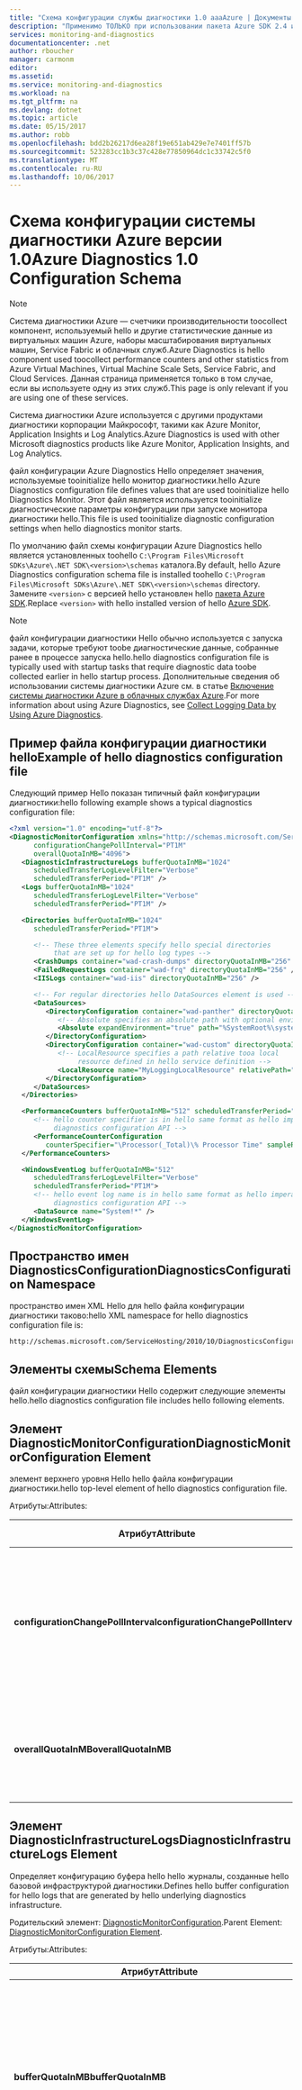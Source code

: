 ```yaml
---
title: "Схема конфигурации службы диагностики 1.0 aaaAzure | Документы Microsoft"
description: "Применимо ТОЛЬКО при использовании пакета Azure SDK 2.4 и ниже с виртуальными машинами Azure, масштабируемыми наборами виртуальных машин, Service Fabric или облачными службами."
services: monitoring-and-diagnostics
documentationcenter: .net
author: rboucher
manager: carmonm
editor: 
ms.assetid: 
ms.service: monitoring-and-diagnostics
ms.workload: na
ms.tgt_pltfrm: na
ms.devlang: dotnet
ms.topic: article
ms.date: 05/15/2017
ms.author: robb
ms.openlocfilehash: bdd2b26217d6ea28f19e651ab429e7e7401ff57b
ms.sourcegitcommit: 523283cc1b3c37c428e77850964dc1c33742c5f0
ms.translationtype: MT
ms.contentlocale: ru-RU
ms.lasthandoff: 10/06/2017
---
```

# <a name="azure-diagnostics-10-configuration-schema"></a><span data-ttu-id="60769-103">Схема конфигурации системы диагностики Azure версии 1.0</span><span class="sxs-lookup"><span data-stu-id="60769-103">Azure Diagnostics 1.0 Configuration Schema</span></span>
> [!NOTE]
> <span data-ttu-id="60769-104">Система диагностики Azure — счетчики производительности toocollect компонент, используемый hello и другие статистические данные из виртуальных машин Azure, наборы масштабирования виртуальных машин, Service Fabric и облачных служб.</span><span class="sxs-lookup"><span data-stu-id="60769-104">Azure Diagnostics is hello component used toocollect performance counters and other statistics from Azure Virtual Machines, Virtual Machine Scale Sets, Service Fabric, and Cloud Services.</span></span>  <span data-ttu-id="60769-105">Данная страница применяется только в том случае, если вы используете одну из этих служб.</span><span class="sxs-lookup"><span data-stu-id="60769-105">This page is only relevant if you are using one of these services.</span></span>
>

<span data-ttu-id="60769-106">Система диагностики Azure используется с другими продуктами диагностики корпорации Майкрософт, такими как Azure Monitor, Application Insights и Log Analytics.</span><span class="sxs-lookup"><span data-stu-id="60769-106">Azure Diagnostics is used with other Microsoft diagnostics products like Azure Monitor, Application Insights, and Log Analytics.</span></span>

<span data-ttu-id="60769-107">файл конфигурации Azure Diagnostics Hello определяет значения, используемые tooinitialize hello монитор диагностики.</span><span class="sxs-lookup"><span data-stu-id="60769-107">hello Azure Diagnostics configuration file defines values that are used tooinitialize hello Diagnostics Monitor.</span></span> <span data-ttu-id="60769-108">Этот файл является используется tooinitialize диагностические параметры конфигурации при запуске монитора диагностики hello.</span><span class="sxs-lookup"><span data-stu-id="60769-108">This file is used tooinitialize diagnostic configuration settings when hello diagnostics monitor starts.</span></span>  

 <span data-ttu-id="60769-109">По умолчанию файл схемы конфигурации Azure Diagnostics hello является установленных toohello `C:\Program Files\Microsoft SDKs\Azure\.NET SDK\<version>\schemas` каталога.</span><span class="sxs-lookup"><span data-stu-id="60769-109">By default, hello Azure Diagnostics configuration schema file is installed toohello `C:\Program Files\Microsoft SDKs\Azure\.NET SDK\<version>\schemas` directory.</span></span> <span data-ttu-id="60769-110">Замените `<version>` с версией hello установлен hello [пакета Azure SDK](http://www.windowsazure.com/develop/downloads/).</span><span class="sxs-lookup"><span data-stu-id="60769-110">Replace `<version>` with hello installed version of hello [Azure SDK](http://www.windowsazure.com/develop/downloads/).</span></span>  

> [!NOTE]
>  <span data-ttu-id="60769-111">файл конфигурации диагностики Hello обычно используется с запуска задачи, которые требуют toobe диагностические данные, собранные ранее в процессе запуска hello.</span><span class="sxs-lookup"><span data-stu-id="60769-111">hello diagnostics configuration file is typically used with startup tasks that require diagnostic data toobe collected earlier in hello startup process.</span></span> <span data-ttu-id="60769-112">Дополнительные сведения об использовании системы диагностики Azure см. в статье [Включение системы диагностики Azure в облачных службах Azure](assetId:///83a91c23-5ca2-4fc9-8df3-62036c37a3d7).</span><span class="sxs-lookup"><span data-stu-id="60769-112">For more information about using Azure Diagnostics, see [Collect Logging Data by Using Azure Diagnostics](assetId:///83a91c23-5ca2-4fc9-8df3-62036c37a3d7).</span></span>  

## <a name="example-of-hello-diagnostics-configuration-file"></a><span data-ttu-id="60769-113">Пример файла конфигурации диагностики hello</span><span class="sxs-lookup"><span data-stu-id="60769-113">Example of hello diagnostics configuration file</span></span>  
 <span data-ttu-id="60769-114">Следующий пример Hello показан типичный файл конфигурации диагностики:</span><span class="sxs-lookup"><span data-stu-id="60769-114">hello following example shows a typical diagnostics configuration file:</span></span>  

```xml  
<?xml version="1.0" encoding="utf-8"?>
<DiagnosticMonitorConfiguration xmlns="http://schemas.microsoft.com/ServiceHosting/2010/10/DiagnosticsConfiguration"  
      configurationChangePollInterval="PT1M"  
      overallQuotaInMB="4096">  
   <DiagnosticInfrastructureLogs bufferQuotaInMB="1024"  
      scheduledTransferLogLevelFilter="Verbose"  
      scheduledTransferPeriod="PT1M" />  
   <Logs bufferQuotaInMB="1024"  
      scheduledTransferLogLevelFilter="Verbose"  
      scheduledTransferPeriod="PT1M" />  

   <Directories bufferQuotaInMB="1024"   
      scheduledTransferPeriod="PT1M">  

      <!-- These three elements specify hello special directories   
           that are set up for hello log types -->  
      <CrashDumps container="wad-crash-dumps" directoryQuotaInMB="256" />  
      <FailedRequestLogs container="wad-frq" directoryQuotaInMB="256" />  
      <IISLogs container="wad-iis" directoryQuotaInMB="256" />  

      <!-- For regular directories hello DataSources element is used -->  
      <DataSources>  
         <DirectoryConfiguration container="wad-panther" directoryQuotaInMB="128">  
            <!-- Absolute specifies an absolute path with optional environment expansion -->  
            <Absolute expandEnvironment="true" path="%SystemRoot%\system32\sysprep\Panther" />  
         </DirectoryConfiguration>  
         <DirectoryConfiguration container="wad-custom" directoryQuotaInMB="128">  
            <!-- LocalResource specifies a path relative tooa local   
                 resource defined in hello service definition -->  
            <LocalResource name="MyLoggingLocalResource" relativePath="logs" />  
         </DirectoryConfiguration>  
      </DataSources>  
   </Directories>  

   <PerformanceCounters bufferQuotaInMB="512" scheduledTransferPeriod="PT1M">  
      <!-- hello counter specifier is in hello same format as hello imperative   
           diagnostics configuration API -->  
      <PerformanceCounterConfiguration   
         counterSpecifier="\Processor(_Total)\% Processor Time" sampleRate="PT5S" />  
   </PerformanceCounters>  

   <WindowsEventLog bufferQuotaInMB="512"  
      scheduledTransferLogLevelFilter="Verbose"  
      scheduledTransferPeriod="PT1M">  
      <!-- hello event log name is in hello same format as hello imperative   
           diagnostics configuration API -->  
      <DataSource name="System!*" />  
   </WindowsEventLog>  
</DiagnosticMonitorConfiguration>  
```  

## <a name="diagnosticsconfiguration-namespace"></a><span data-ttu-id="60769-115">Пространство имен DiagnosticsConfiguration</span><span class="sxs-lookup"><span data-stu-id="60769-115">DiagnosticsConfiguration Namespace</span></span>  
 <span data-ttu-id="60769-116">пространство имен XML Hello для hello файла конфигурации диагностики таково:</span><span class="sxs-lookup"><span data-stu-id="60769-116">hello XML namespace for hello diagnostics configuration file is:</span></span>  

```  
http://schemas.microsoft.com/ServiceHosting/2010/10/DiagnosticsConfiguration  
```  

## <a name="schema-elements"></a><span data-ttu-id="60769-117">Элементы схемы</span><span class="sxs-lookup"><span data-stu-id="60769-117">Schema Elements</span></span>  
 <span data-ttu-id="60769-118">файл конфигурации диагностики Hello содержит следующие элементы hello.</span><span class="sxs-lookup"><span data-stu-id="60769-118">hello diagnostics configuration file includes hello following elements.</span></span>


## <a name="diagnosticmonitorconfiguration-element"></a><span data-ttu-id="60769-119">Элемент DiagnosticMonitorConfiguration</span><span class="sxs-lookup"><span data-stu-id="60769-119">DiagnosticMonitorConfiguration Element</span></span>  
<span data-ttu-id="60769-120">элемент верхнего уровня Hello hello файла конфигурации диагностики.</span><span class="sxs-lookup"><span data-stu-id="60769-120">hello top-level element of hello diagnostics configuration file.</span></span>  

<span data-ttu-id="60769-121">Атрибуты:</span><span class="sxs-lookup"><span data-stu-id="60769-121">Attributes:</span></span>

|<span data-ttu-id="60769-122">Атрибут</span><span class="sxs-lookup"><span data-stu-id="60769-122">Attribute</span></span>  |<span data-ttu-id="60769-123">Тип</span><span class="sxs-lookup"><span data-stu-id="60769-123">Type</span></span>   |<span data-ttu-id="60769-124">Обязательно</span><span class="sxs-lookup"><span data-stu-id="60769-124">Required</span></span>| <span data-ttu-id="60769-125">значение по умолчанию</span><span class="sxs-lookup"><span data-stu-id="60769-125">Default</span></span> | <span data-ttu-id="60769-126">Описание</span><span class="sxs-lookup"><span data-stu-id="60769-126">Description</span></span>|  
|-----------|-------|--------|---------|------------|  
|<span data-ttu-id="60769-127">**configurationChangePollInterval**</span><span class="sxs-lookup"><span data-stu-id="60769-127">**configurationChangePollInterval**</span></span>|<span data-ttu-id="60769-128">длительность</span><span class="sxs-lookup"><span data-stu-id="60769-128">duration</span></span>|<span data-ttu-id="60769-129">Необязательно</span><span class="sxs-lookup"><span data-stu-id="60769-129">Optional</span></span> | <span data-ttu-id="60769-130">PT1M</span><span class="sxs-lookup"><span data-stu-id="60769-130">PT1M</span></span>| <span data-ttu-id="60769-131">Указывает интервал hello в какой hello монитор диагностики опрашивает изменения в конфигурации диагностики.</span><span class="sxs-lookup"><span data-stu-id="60769-131">Specifies hello interval at which hello diagnostic monitor polls for diagnostic configuration changes.</span></span>|  
|<span data-ttu-id="60769-132">**overallQuotaInMB**</span><span class="sxs-lookup"><span data-stu-id="60769-132">**overallQuotaInMB**</span></span>|<span data-ttu-id="60769-133">unsignedInt</span><span class="sxs-lookup"><span data-stu-id="60769-133">unsignedInt</span></span>|<span data-ttu-id="60769-134">Необязательно</span><span class="sxs-lookup"><span data-stu-id="60769-134">Optional</span></span>| <span data-ttu-id="60769-135">4000 МБ.</span><span class="sxs-lookup"><span data-stu-id="60769-135">4000 MB.</span></span> <span data-ttu-id="60769-136">Если указать значение, оно не должно превышать эту величину.</span><span class="sxs-lookup"><span data-stu-id="60769-136">If you provide a value, it must not exceed this amount</span></span> |<span data-ttu-id="60769-137">общий объем хранилища файловой системы для всех буферов ведения журнала Hello.</span><span class="sxs-lookup"><span data-stu-id="60769-137">hello total amount of file system storage allocated for all logging buffers.</span></span>|  

## <a name="diagnosticinfrastructurelogs-element"></a><span data-ttu-id="60769-138">Элемент DiagnosticInfrastructureLogs</span><span class="sxs-lookup"><span data-stu-id="60769-138">DiagnosticInfrastructureLogs Element</span></span>  
<span data-ttu-id="60769-139">Определяет конфигурацию буфера hello hello журналы, созданные hello базовой инфраструктурой диагностики.</span><span class="sxs-lookup"><span data-stu-id="60769-139">Defines hello buffer configuration for hello logs that are generated by hello underlying diagnostics infrastructure.</span></span>

<span data-ttu-id="60769-140">Родительский элемент: [DiagnosticMonitorConfiguration](#DiagnosticMonitorConfiguration).</span><span class="sxs-lookup"><span data-stu-id="60769-140">Parent Element: [DiagnosticMonitorConfiguration Element](#DiagnosticMonitorConfiguration).</span></span>  

<span data-ttu-id="60769-141">Атрибуты:</span><span class="sxs-lookup"><span data-stu-id="60769-141">Attributes:</span></span>

|<span data-ttu-id="60769-142">Атрибут</span><span class="sxs-lookup"><span data-stu-id="60769-142">Attribute</span></span>|<span data-ttu-id="60769-143">Тип</span><span class="sxs-lookup"><span data-stu-id="60769-143">Type</span></span>|<span data-ttu-id="60769-144">Описание</span><span class="sxs-lookup"><span data-stu-id="60769-144">Description</span></span>|  
|---------|----|-----------------|  
|<span data-ttu-id="60769-145">**bufferQuotaInMB**</span><span class="sxs-lookup"><span data-stu-id="60769-145">**bufferQuotaInMB**</span></span>|<span data-ttu-id="60769-146">unsignedInt</span><span class="sxs-lookup"><span data-stu-id="60769-146">unsignedInt</span></span>|<span data-ttu-id="60769-147">необязательный параметр.</span><span class="sxs-lookup"><span data-stu-id="60769-147">Optional.</span></span> <span data-ttu-id="60769-148">Указывает максимальный объем хранилища файловой системы, доступные для указанного hello hello данных.</span><span class="sxs-lookup"><span data-stu-id="60769-148">Specifies hello maximum amount of file system storage that is available for hello specified data.</span></span><br /><br /> <span data-ttu-id="60769-149">Hello по умолчанию — 0.</span><span class="sxs-lookup"><span data-stu-id="60769-149">hello default is 0.</span></span>|  
|<span data-ttu-id="60769-150">**scheduledTransferLogLevelFilter**</span><span class="sxs-lookup"><span data-stu-id="60769-150">**scheduledTransferLogLevelFilter**</span></span>|<span data-ttu-id="60769-151">строка</span><span class="sxs-lookup"><span data-stu-id="60769-151">string</span></span>|<span data-ttu-id="60769-152">необязательный параметр.</span><span class="sxs-lookup"><span data-stu-id="60769-152">Optional.</span></span> <span data-ttu-id="60769-153">Указывает hello минимальную степень серьезности для передаваемых записей журнала.</span><span class="sxs-lookup"><span data-stu-id="60769-153">Specifies hello minimum severity level for log entries that are transferred.</span></span> <span data-ttu-id="60769-154">значение по умолчанию Hello — **Undefined**.</span><span class="sxs-lookup"><span data-stu-id="60769-154">hello default value is **Undefined**.</span></span> <span data-ttu-id="60769-155">Другие возможные значения: **Verbose**, **Information**, **Warning**, **Error** и **Critical**.</span><span class="sxs-lookup"><span data-stu-id="60769-155">Other possible values are **Verbose**, **Information**, **Warning**, **Error**, and **Critical**.</span></span>|  
|<span data-ttu-id="60769-156">**scheduledTransferPeriod**</span><span class="sxs-lookup"><span data-stu-id="60769-156">**scheduledTransferPeriod**</span></span>|<span data-ttu-id="60769-157">длительность</span><span class="sxs-lookup"><span data-stu-id="60769-157">duration</span></span>|<span data-ttu-id="60769-158">необязательный параметр.</span><span class="sxs-lookup"><span data-stu-id="60769-158">Optional.</span></span> <span data-ttu-id="60769-159">Hello интервал между запланированными передачами данных, округленный toohello ближайшего минуты.</span><span class="sxs-lookup"><span data-stu-id="60769-159">Specifies hello interval between scheduled transfers of data, rounded up toohello nearest minute.</span></span><br /><br /> <span data-ttu-id="60769-160">по умолчанию Hello — PT0S.</span><span class="sxs-lookup"><span data-stu-id="60769-160">hello default is PT0S.</span></span>|  

## <a name="logs-element"></a><span data-ttu-id="60769-161">Элемент Logs</span><span class="sxs-lookup"><span data-stu-id="60769-161">Logs Element</span></span>  
 <span data-ttu-id="60769-162">Определяет конфигурацию буфера hello для базовых журналов Azure.</span><span class="sxs-lookup"><span data-stu-id="60769-162">Defines hello buffer configuration for basic Azure logs.</span></span>

 <span data-ttu-id="60769-163">Родительский элемент: [DiagnosticMonitorConfiguration](#DiagnosticMonitorConfiguration).</span><span class="sxs-lookup"><span data-stu-id="60769-163">Parent element: [DiagnosticMonitorConfiguration Element](#DiagnosticMonitorConfiguration).</span></span>  

<span data-ttu-id="60769-164">Атрибуты:</span><span class="sxs-lookup"><span data-stu-id="60769-164">Attributes:</span></span>  

|<span data-ttu-id="60769-165">Атрибут</span><span class="sxs-lookup"><span data-stu-id="60769-165">Attribute</span></span>|<span data-ttu-id="60769-166">Тип</span><span class="sxs-lookup"><span data-stu-id="60769-166">Type</span></span>|<span data-ttu-id="60769-167">Описание</span><span class="sxs-lookup"><span data-stu-id="60769-167">Description</span></span>|  
|---------------|----------|-----------------|  
|<span data-ttu-id="60769-168">**bufferQuotaInMB**</span><span class="sxs-lookup"><span data-stu-id="60769-168">**bufferQuotaInMB**</span></span>|<span data-ttu-id="60769-169">unsignedInt</span><span class="sxs-lookup"><span data-stu-id="60769-169">unsignedInt</span></span>|<span data-ttu-id="60769-170">необязательный параметр.</span><span class="sxs-lookup"><span data-stu-id="60769-170">Optional.</span></span> <span data-ttu-id="60769-171">Указывает максимальный объем хранилища файловой системы, доступные для указанного hello hello данных.</span><span class="sxs-lookup"><span data-stu-id="60769-171">Specifies hello maximum amount of file system storage that is available for hello specified data.</span></span><br /><br /> <span data-ttu-id="60769-172">Hello по умолчанию — 0.</span><span class="sxs-lookup"><span data-stu-id="60769-172">hello default is 0.</span></span>|  
|<span data-ttu-id="60769-173">**scheduledTransferLogLevelFilter**</span><span class="sxs-lookup"><span data-stu-id="60769-173">**scheduledTransferLogLevelFilter**</span></span>|<span data-ttu-id="60769-174">строка</span><span class="sxs-lookup"><span data-stu-id="60769-174">string</span></span>|<span data-ttu-id="60769-175">необязательный параметр.</span><span class="sxs-lookup"><span data-stu-id="60769-175">Optional.</span></span> <span data-ttu-id="60769-176">Указывает hello минимальную степень серьезности для передаваемых записей журнала.</span><span class="sxs-lookup"><span data-stu-id="60769-176">Specifies hello minimum severity level for log entries that are transferred.</span></span> <span data-ttu-id="60769-177">значение по умолчанию Hello — **Undefined**.</span><span class="sxs-lookup"><span data-stu-id="60769-177">hello default value is **Undefined**.</span></span> <span data-ttu-id="60769-178">Другие возможные значения: **Verbose**, **Information**, **Warning**, **Error** и **Critical**.</span><span class="sxs-lookup"><span data-stu-id="60769-178">Other possible values are **Verbose**, **Information**, **Warning**, **Error**, and **Critical**.</span></span>|  
|<span data-ttu-id="60769-179">**scheduledTransferPeriod**</span><span class="sxs-lookup"><span data-stu-id="60769-179">**scheduledTransferPeriod**</span></span>|<span data-ttu-id="60769-180">длительность</span><span class="sxs-lookup"><span data-stu-id="60769-180">duration</span></span>|<span data-ttu-id="60769-181">необязательный параметр.</span><span class="sxs-lookup"><span data-stu-id="60769-181">Optional.</span></span> <span data-ttu-id="60769-182">Hello интервал между запланированными передачами данных, округленный toohello ближайшего минуты.</span><span class="sxs-lookup"><span data-stu-id="60769-182">Specifies hello interval between scheduled transfers of data, rounded up toohello nearest minute.</span></span><br /><br /> <span data-ttu-id="60769-183">по умолчанию Hello — PT0S.</span><span class="sxs-lookup"><span data-stu-id="60769-183">hello default is PT0S.</span></span>|  

## <a name="directories-element"></a><span data-ttu-id="60769-184">Элемент Directories</span><span class="sxs-lookup"><span data-stu-id="60769-184">Directories Element</span></span>  
<span data-ttu-id="60769-185">Определяет конфигурацию буфера hello файлы журналов, можно определить.</span><span class="sxs-lookup"><span data-stu-id="60769-185">Defines hello buffer configuration for file-based logs that you can define.</span></span>

<span data-ttu-id="60769-186">Родительский элемент: [DiagnosticMonitorConfiguration](#DiagnosticMonitorConfiguration).</span><span class="sxs-lookup"><span data-stu-id="60769-186">Parent element: [DiagnosticMonitorConfiguration Element](#DiagnosticMonitorConfiguration).</span></span>  


<span data-ttu-id="60769-187">Атрибуты:</span><span class="sxs-lookup"><span data-stu-id="60769-187">Attributes:</span></span>  

|<span data-ttu-id="60769-188">Атрибут</span><span class="sxs-lookup"><span data-stu-id="60769-188">Attribute</span></span>|<span data-ttu-id="60769-189">Тип</span><span class="sxs-lookup"><span data-stu-id="60769-189">Type</span></span>|<span data-ttu-id="60769-190">Описание</span><span class="sxs-lookup"><span data-stu-id="60769-190">Description</span></span>|  
|---------------|----------|-----------------|  
|<span data-ttu-id="60769-191">**bufferQuotaInMB**</span><span class="sxs-lookup"><span data-stu-id="60769-191">**bufferQuotaInMB**</span></span>|<span data-ttu-id="60769-192">unsignedInt</span><span class="sxs-lookup"><span data-stu-id="60769-192">unsignedInt</span></span>|<span data-ttu-id="60769-193">необязательный параметр.</span><span class="sxs-lookup"><span data-stu-id="60769-193">Optional.</span></span> <span data-ttu-id="60769-194">Указывает максимальный объем хранилища файловой системы, доступные для указанного hello hello данных.</span><span class="sxs-lookup"><span data-stu-id="60769-194">Specifies hello maximum amount of file system storage that is available for hello specified data.</span></span><br /><br /> <span data-ttu-id="60769-195">Hello по умолчанию — 0.</span><span class="sxs-lookup"><span data-stu-id="60769-195">hello default is 0.</span></span>|  
|<span data-ttu-id="60769-196">**scheduledTransferPeriod**</span><span class="sxs-lookup"><span data-stu-id="60769-196">**scheduledTransferPeriod**</span></span>|<span data-ttu-id="60769-197">длительность</span><span class="sxs-lookup"><span data-stu-id="60769-197">duration</span></span>|<span data-ttu-id="60769-198">необязательный параметр.</span><span class="sxs-lookup"><span data-stu-id="60769-198">Optional.</span></span> <span data-ttu-id="60769-199">Hello интервал между запланированными передачами данных, округленный toohello ближайшего минуты.</span><span class="sxs-lookup"><span data-stu-id="60769-199">Specifies hello interval between scheduled transfers of data, rounded up toohello nearest minute.</span></span><br /><br /> <span data-ttu-id="60769-200">по умолчанию Hello — PT0S.</span><span class="sxs-lookup"><span data-stu-id="60769-200">hello default is PT0S.</span></span>|  

## <a name="crashdumps-element"></a><span data-ttu-id="60769-201">Элемент CrashDumps</span><span class="sxs-lookup"><span data-stu-id="60769-201">CrashDumps Element</span></span>  
 <span data-ttu-id="60769-202">Определяет каталог аварийных дампов hello.</span><span class="sxs-lookup"><span data-stu-id="60769-202">Defines hello crash dumps directory.</span></span>

 <span data-ttu-id="60769-203">Родительский элемент: [Directories](#Directories).</span><span class="sxs-lookup"><span data-stu-id="60769-203">Parent Element: [Directories Element](#Directories).</span></span>  

<span data-ttu-id="60769-204">Атрибуты:</span><span class="sxs-lookup"><span data-stu-id="60769-204">Attributes:</span></span>  

|<span data-ttu-id="60769-205">Атрибут</span><span class="sxs-lookup"><span data-stu-id="60769-205">Attribute</span></span>|<span data-ttu-id="60769-206">Тип</span><span class="sxs-lookup"><span data-stu-id="60769-206">Type</span></span>|<span data-ttu-id="60769-207">Описание</span><span class="sxs-lookup"><span data-stu-id="60769-207">Description</span></span>|  
|---------------|----------|-----------------|  
|<span data-ttu-id="60769-208">**container**</span><span class="sxs-lookup"><span data-stu-id="60769-208">**container**</span></span>|<span data-ttu-id="60769-209">string</span><span class="sxs-lookup"><span data-stu-id="60769-209">string</span></span>|<span data-ttu-id="60769-210">передано имя Hello hello контейнера, где toobe hello содержимое каталога hello.</span><span class="sxs-lookup"><span data-stu-id="60769-210">hello name of hello container where hello contents of hello directory is toobe transferred.</span></span>|  
|<span data-ttu-id="60769-211">**directoryQuotaInMB**</span><span class="sxs-lookup"><span data-stu-id="60769-211">**directoryQuotaInMB**</span></span>|<span data-ttu-id="60769-212">unsignedInt</span><span class="sxs-lookup"><span data-stu-id="60769-212">unsignedInt</span></span>|<span data-ttu-id="60769-213">необязательный параметр.</span><span class="sxs-lookup"><span data-stu-id="60769-213">Optional.</span></span> <span data-ttu-id="60769-214">Указывает максимальный размер hello hello каталога в мегабайтах.</span><span class="sxs-lookup"><span data-stu-id="60769-214">Specifies hello maximum size of hello directory in megabytes.</span></span><br /><br /> <span data-ttu-id="60769-215">Hello по умолчанию — 0.</span><span class="sxs-lookup"><span data-stu-id="60769-215">hello default is 0.</span></span>|  

## <a name="failedrequestlogs-element"></a><span data-ttu-id="60769-216">Элемент FailedRequestLogs</span><span class="sxs-lookup"><span data-stu-id="60769-216">FailedRequestLogs Element</span></span>  
 <span data-ttu-id="60769-217">Определяет каталог журнала hello невыполненных запросов.</span><span class="sxs-lookup"><span data-stu-id="60769-217">Defines hello failed request log directory.</span></span>

 <span data-ttu-id="60769-218">Родительский элемент: [Directories](#Directories).</span><span class="sxs-lookup"><span data-stu-id="60769-218">Parent Element [Directories Element](#Directories).</span></span>  

<span data-ttu-id="60769-219">Атрибуты:</span><span class="sxs-lookup"><span data-stu-id="60769-219">Attributes:</span></span>  

|<span data-ttu-id="60769-220">Атрибут</span><span class="sxs-lookup"><span data-stu-id="60769-220">Attribute</span></span>|<span data-ttu-id="60769-221">Тип</span><span class="sxs-lookup"><span data-stu-id="60769-221">Type</span></span>|<span data-ttu-id="60769-222">Описание</span><span class="sxs-lookup"><span data-stu-id="60769-222">Description</span></span>|  
|---------------|----------|-----------------|  
|<span data-ttu-id="60769-223">**container**</span><span class="sxs-lookup"><span data-stu-id="60769-223">**container**</span></span>|<span data-ttu-id="60769-224">string</span><span class="sxs-lookup"><span data-stu-id="60769-224">string</span></span>|<span data-ttu-id="60769-225">передано имя Hello hello контейнера, где toobe hello содержимое каталога hello.</span><span class="sxs-lookup"><span data-stu-id="60769-225">hello name of hello container where hello contents of hello directory is toobe transferred.</span></span>|  
|<span data-ttu-id="60769-226">**directoryQuotaInMB**</span><span class="sxs-lookup"><span data-stu-id="60769-226">**directoryQuotaInMB**</span></span>|<span data-ttu-id="60769-227">unsignedInt</span><span class="sxs-lookup"><span data-stu-id="60769-227">unsignedInt</span></span>|<span data-ttu-id="60769-228">необязательный параметр.</span><span class="sxs-lookup"><span data-stu-id="60769-228">Optional.</span></span> <span data-ttu-id="60769-229">Указывает максимальный размер hello hello каталога в мегабайтах.</span><span class="sxs-lookup"><span data-stu-id="60769-229">Specifies hello maximum size of hello directory in megabytes.</span></span><br /><br /> <span data-ttu-id="60769-230">Hello по умолчанию — 0.</span><span class="sxs-lookup"><span data-stu-id="60769-230">hello default is 0.</span></span>|  

##  <a name="iislogs-element"></a><span data-ttu-id="60769-231">Элемент IISLogs</span><span class="sxs-lookup"><span data-stu-id="60769-231">IISLogs Element</span></span>  
 <span data-ttu-id="60769-232">Определяет каталог журнала IIS hello.</span><span class="sxs-lookup"><span data-stu-id="60769-232">Defines hello IIS log directory.</span></span>

 <span data-ttu-id="60769-233">Родительский элемент: [Directories](#Directories).</span><span class="sxs-lookup"><span data-stu-id="60769-233">Parent Element [Directories Element](#Directories).</span></span>  

<span data-ttu-id="60769-234">Атрибуты:</span><span class="sxs-lookup"><span data-stu-id="60769-234">Attributes:</span></span>  

|<span data-ttu-id="60769-235">Атрибут</span><span class="sxs-lookup"><span data-stu-id="60769-235">Attribute</span></span>|<span data-ttu-id="60769-236">Тип</span><span class="sxs-lookup"><span data-stu-id="60769-236">Type</span></span>|<span data-ttu-id="60769-237">Описание</span><span class="sxs-lookup"><span data-stu-id="60769-237">Description</span></span>|  
|---------------|----------|-----------------|  
|<span data-ttu-id="60769-238">**container**</span><span class="sxs-lookup"><span data-stu-id="60769-238">**container**</span></span>|<span data-ttu-id="60769-239">string</span><span class="sxs-lookup"><span data-stu-id="60769-239">string</span></span>|<span data-ttu-id="60769-240">передано имя Hello hello контейнера, где toobe hello содержимое каталога hello.</span><span class="sxs-lookup"><span data-stu-id="60769-240">hello name of hello container where hello contents of hello directory is toobe transferred.</span></span>|  
|<span data-ttu-id="60769-241">**directoryQuotaInMB**</span><span class="sxs-lookup"><span data-stu-id="60769-241">**directoryQuotaInMB**</span></span>|<span data-ttu-id="60769-242">unsignedInt</span><span class="sxs-lookup"><span data-stu-id="60769-242">unsignedInt</span></span>|<span data-ttu-id="60769-243">необязательный параметр.</span><span class="sxs-lookup"><span data-stu-id="60769-243">Optional.</span></span> <span data-ttu-id="60769-244">Указывает максимальный размер hello hello каталога в мегабайтах.</span><span class="sxs-lookup"><span data-stu-id="60769-244">Specifies hello maximum size of hello directory in megabytes.</span></span><br /><br /> <span data-ttu-id="60769-245">Hello по умолчанию — 0.</span><span class="sxs-lookup"><span data-stu-id="60769-245">hello default is 0.</span></span>|  

## <a name="datasources-element"></a><span data-ttu-id="60769-246">Элемент DataSources</span><span class="sxs-lookup"><span data-stu-id="60769-246">DataSources Element</span></span>  
 <span data-ttu-id="60769-247">Определяет ноль или более дополнительных каталогов журналов.</span><span class="sxs-lookup"><span data-stu-id="60769-247">Defines zero or more additional log directories.</span></span>

 <span data-ttu-id="60769-248">Родительский элемент: [Directories](#Directories).</span><span class="sxs-lookup"><span data-stu-id="60769-248">Parent Element: [Directories Element](#Directories).</span></span>

## <a name="directoryconfiguration-element"></a><span data-ttu-id="60769-249">Элемент DirectoryConfiguration</span><span class="sxs-lookup"><span data-stu-id="60769-249">DirectoryConfiguration Element</span></span>  
 <span data-ttu-id="60769-250">Определяет каталог hello toomonitor файлы журнала.</span><span class="sxs-lookup"><span data-stu-id="60769-250">Defines hello directory of log files toomonitor.</span></span>

 <span data-ttu-id="60769-251">Родительский элемент: [DataSources](#DataSources).</span><span class="sxs-lookup"><span data-stu-id="60769-251">Parent Element: [DataSources Element](#DataSources).</span></span>

<span data-ttu-id="60769-252">Атрибуты:</span><span class="sxs-lookup"><span data-stu-id="60769-252">Attributes:</span></span>

|<span data-ttu-id="60769-253">Атрибут</span><span class="sxs-lookup"><span data-stu-id="60769-253">Attribute</span></span>|<span data-ttu-id="60769-254">Тип</span><span class="sxs-lookup"><span data-stu-id="60769-254">Type</span></span>|<span data-ttu-id="60769-255">Описание</span><span class="sxs-lookup"><span data-stu-id="60769-255">Description</span></span>|  
|---------------|----------|-----------------|  
|<span data-ttu-id="60769-256">**container**</span><span class="sxs-lookup"><span data-stu-id="60769-256">**container**</span></span>|<span data-ttu-id="60769-257">string</span><span class="sxs-lookup"><span data-stu-id="60769-257">string</span></span>|<span data-ttu-id="60769-258">передано имя Hello hello контейнера, где toobe hello содержимое каталога hello.</span><span class="sxs-lookup"><span data-stu-id="60769-258">hello name of hello container where hello contents of hello directory is toobe transferred.</span></span>|  
|<span data-ttu-id="60769-259">**directoryQuotaInMB**</span><span class="sxs-lookup"><span data-stu-id="60769-259">**directoryQuotaInMB**</span></span>|<span data-ttu-id="60769-260">unsignedInt</span><span class="sxs-lookup"><span data-stu-id="60769-260">unsignedInt</span></span>|<span data-ttu-id="60769-261">необязательный параметр.</span><span class="sxs-lookup"><span data-stu-id="60769-261">Optional.</span></span> <span data-ttu-id="60769-262">Указывает максимальный размер hello hello каталога в мегабайтах.</span><span class="sxs-lookup"><span data-stu-id="60769-262">Specifies hello maximum size of hello directory in megabytes.</span></span><br /><br /> <span data-ttu-id="60769-263">Hello по умолчанию — 0.</span><span class="sxs-lookup"><span data-stu-id="60769-263">hello default is 0.</span></span>|  

## <a name="absolute-element"></a><span data-ttu-id="60769-264">Элемент Absolute</span><span class="sxs-lookup"><span data-stu-id="60769-264">Absolute Element</span></span>  
 <span data-ttu-id="60769-265">Определяет, является абсолютным hello toomonitor каталога с необязательным расширением среды.</span><span class="sxs-lookup"><span data-stu-id="60769-265">Defines an absolute path of hello directory toomonitor with optional environment expansion.</span></span>

 <span data-ttu-id="60769-266">Родительский элемент: [DirectoryConfiguration](#DirectoryConfiguration).</span><span class="sxs-lookup"><span data-stu-id="60769-266">Parent Element: [DirectoryConfiguration Element](#DirectoryConfiguration).</span></span>  

<span data-ttu-id="60769-267">Атрибуты:</span><span class="sxs-lookup"><span data-stu-id="60769-267">Attributes:</span></span>  

|<span data-ttu-id="60769-268">Атрибут</span><span class="sxs-lookup"><span data-stu-id="60769-268">Attribute</span></span>|<span data-ttu-id="60769-269">Тип</span><span class="sxs-lookup"><span data-stu-id="60769-269">Type</span></span>|<span data-ttu-id="60769-270">Описание</span><span class="sxs-lookup"><span data-stu-id="60769-270">Description</span></span>|  
|---------------|----------|-----------------|  
|<span data-ttu-id="60769-271">**path**</span><span class="sxs-lookup"><span data-stu-id="60769-271">**path**</span></span>|<span data-ttu-id="60769-272">строка</span><span class="sxs-lookup"><span data-stu-id="60769-272">string</span></span>|<span data-ttu-id="60769-273">Обязательный элемент.</span><span class="sxs-lookup"><span data-stu-id="60769-273">Required.</span></span> <span data-ttu-id="60769-274">toomonitor directory toohello Hello абсолютный путь.</span><span class="sxs-lookup"><span data-stu-id="60769-274">hello absolute path toohello directory toomonitor.</span></span>|  
|<span data-ttu-id="60769-275">**expandEnvironment**</span><span class="sxs-lookup"><span data-stu-id="60769-275">**expandEnvironment**</span></span>|<span data-ttu-id="60769-276">Логическое</span><span class="sxs-lookup"><span data-stu-id="60769-276">boolean</span></span>|<span data-ttu-id="60769-277">Обязательный элемент.</span><span class="sxs-lookup"><span data-stu-id="60769-277">Required.</span></span> <span data-ttu-id="60769-278">Если задать слишком**true**, переменные окружения по пути hello разворачиваются.</span><span class="sxs-lookup"><span data-stu-id="60769-278">If set too**true**, environment variables in hello path are expanded.</span></span>|  

## <a name="localresource-element"></a><span data-ttu-id="60769-279">Элемент LocalResource</span><span class="sxs-lookup"><span data-stu-id="60769-279">LocalResource Element</span></span>  
 <span data-ttu-id="60769-280">Определяет путь относительный tooa локальному ресурсу, заданному в определении службы hello.</span><span class="sxs-lookup"><span data-stu-id="60769-280">Defines a path relative tooa local resource defined in hello service definition.</span></span>

 <span data-ttu-id="60769-281">Родительский элемент: [DirectoryConfiguration](#DirectoryConfiguration).</span><span class="sxs-lookup"><span data-stu-id="60769-281">Parent Element: [DirectoryConfiguration Element](#DirectoryConfiguration).</span></span>  

<span data-ttu-id="60769-282">Атрибуты:</span><span class="sxs-lookup"><span data-stu-id="60769-282">Attributes:</span></span>  

|<span data-ttu-id="60769-283">Атрибут</span><span class="sxs-lookup"><span data-stu-id="60769-283">Attribute</span></span>|<span data-ttu-id="60769-284">Тип</span><span class="sxs-lookup"><span data-stu-id="60769-284">Type</span></span>|<span data-ttu-id="60769-285">Описание</span><span class="sxs-lookup"><span data-stu-id="60769-285">Description</span></span>|  
|---------------|----------|-----------------|  
|<span data-ttu-id="60769-286">**name**</span><span class="sxs-lookup"><span data-stu-id="60769-286">**name**</span></span>|<span data-ttu-id="60769-287">строка</span><span class="sxs-lookup"><span data-stu-id="60769-287">string</span></span>|<span data-ttu-id="60769-288">Обязательный элемент.</span><span class="sxs-lookup"><span data-stu-id="60769-288">Required.</span></span> <span data-ttu-id="60769-289">Имя Hello hello локального ресурса, содержащего hello directory toomonitor.</span><span class="sxs-lookup"><span data-stu-id="60769-289">hello name of hello local resource that contains hello directory toomonitor.</span></span>|  
|<span data-ttu-id="60769-290">**relativePath**</span><span class="sxs-lookup"><span data-stu-id="60769-290">**relativePath**</span></span>|<span data-ttu-id="60769-291">строка</span><span class="sxs-lookup"><span data-stu-id="60769-291">string</span></span>|<span data-ttu-id="60769-292">Обязательный элемент.</span><span class="sxs-lookup"><span data-stu-id="60769-292">Required.</span></span> <span data-ttu-id="60769-293">Здравствуйте, toomonitor локального ресурса toohello относительный путь.</span><span class="sxs-lookup"><span data-stu-id="60769-293">hello path relative toohello local resource toomonitor.</span></span>|  

## <a name="performancecounters-element"></a><span data-ttu-id="60769-294">Элемент PerformanceCounters</span><span class="sxs-lookup"><span data-stu-id="60769-294">PerformanceCounters Element</span></span>  
 <span data-ttu-id="60769-295">Определяет hello путь toohello производительности для счетчика toocollect.</span><span class="sxs-lookup"><span data-stu-id="60769-295">Defines hello path toohello performance counter toocollect.</span></span>

 <span data-ttu-id="60769-296">Родительский элемент: [DiagnosticMonitorConfiguration](#DiagnosticMonitorConfiguration).</span><span class="sxs-lookup"><span data-stu-id="60769-296">Parent Element: [DiagnosticMonitorConfiguration Element](#DiagnosticMonitorConfiguration).</span></span>


 <span data-ttu-id="60769-297">Атрибуты:</span><span class="sxs-lookup"><span data-stu-id="60769-297">Attributes:</span></span>  

|<span data-ttu-id="60769-298">Атрибут</span><span class="sxs-lookup"><span data-stu-id="60769-298">Attribute</span></span>|<span data-ttu-id="60769-299">Тип</span><span class="sxs-lookup"><span data-stu-id="60769-299">Type</span></span>|<span data-ttu-id="60769-300">Описание</span><span class="sxs-lookup"><span data-stu-id="60769-300">Description</span></span>|  
|---------------|----------|-----------------|  
|<span data-ttu-id="60769-301">**bufferQuotaInMB**</span><span class="sxs-lookup"><span data-stu-id="60769-301">**bufferQuotaInMB**</span></span>|<span data-ttu-id="60769-302">unsignedInt</span><span class="sxs-lookup"><span data-stu-id="60769-302">unsignedInt</span></span>|<span data-ttu-id="60769-303">необязательный параметр.</span><span class="sxs-lookup"><span data-stu-id="60769-303">Optional.</span></span> <span data-ttu-id="60769-304">Указывает максимальный объем хранилища файловой системы, доступные для указанного hello hello данных.</span><span class="sxs-lookup"><span data-stu-id="60769-304">Specifies hello maximum amount of file system storage that is available for hello specified data.</span></span><br /><br /> <span data-ttu-id="60769-305">Hello по умолчанию — 0.</span><span class="sxs-lookup"><span data-stu-id="60769-305">hello default is 0.</span></span>|  
|<span data-ttu-id="60769-306">**scheduledTransferPeriod**</span><span class="sxs-lookup"><span data-stu-id="60769-306">**scheduledTransferPeriod**</span></span>|<span data-ttu-id="60769-307">длительность</span><span class="sxs-lookup"><span data-stu-id="60769-307">duration</span></span>|<span data-ttu-id="60769-308">необязательный параметр.</span><span class="sxs-lookup"><span data-stu-id="60769-308">Optional.</span></span> <span data-ttu-id="60769-309">Hello интервал между запланированными передачами данных, округленный toohello ближайшего минуты.</span><span class="sxs-lookup"><span data-stu-id="60769-309">Specifies hello interval between scheduled transfers of data, rounded up toohello nearest minute.</span></span><br /><br /> <span data-ttu-id="60769-310">по умолчанию Hello — PT0S.</span><span class="sxs-lookup"><span data-stu-id="60769-310">hello default is PT0S.</span></span>|  

## <a name="performancecounterconfiguration-element"></a><span data-ttu-id="60769-311">Элемент PerformanceCounterConfiguration</span><span class="sxs-lookup"><span data-stu-id="60769-311">PerformanceCounterConfiguration Element</span></span>  
 <span data-ttu-id="60769-312">Определяет toocollect счетчика производительности hello.</span><span class="sxs-lookup"><span data-stu-id="60769-312">Defines hello performance counter toocollect.</span></span>

 <span data-ttu-id="60769-313">Родительский элемент: [PerformanceCounters](#PerformanceCounters).</span><span class="sxs-lookup"><span data-stu-id="60769-313">Parent Element: [PerformanceCounters Element](#PerformanceCounters).</span></span>  

 <span data-ttu-id="60769-314">Атрибуты:</span><span class="sxs-lookup"><span data-stu-id="60769-314">Attributes:</span></span>  

|<span data-ttu-id="60769-315">Атрибут</span><span class="sxs-lookup"><span data-stu-id="60769-315">Attribute</span></span>|<span data-ttu-id="60769-316">Тип</span><span class="sxs-lookup"><span data-stu-id="60769-316">Type</span></span>|<span data-ttu-id="60769-317">Описание</span><span class="sxs-lookup"><span data-stu-id="60769-317">Description</span></span>|  
|---------------|----------|-----------------|  
|<span data-ttu-id="60769-318">**counterSpecifier**</span><span class="sxs-lookup"><span data-stu-id="60769-318">**counterSpecifier**</span></span>|<span data-ttu-id="60769-319">строка</span><span class="sxs-lookup"><span data-stu-id="60769-319">string</span></span>|<span data-ttu-id="60769-320">Обязательный элемент.</span><span class="sxs-lookup"><span data-stu-id="60769-320">Required.</span></span> <span data-ttu-id="60769-321">toocollect счетчик производительности toohello путь Hello.</span><span class="sxs-lookup"><span data-stu-id="60769-321">hello path toohello performance counter toocollect.</span></span>|  
|<span data-ttu-id="60769-322">**sampleRate**</span><span class="sxs-lookup"><span data-stu-id="60769-322">**sampleRate**</span></span>|<span data-ttu-id="60769-323">длительность</span><span class="sxs-lookup"><span data-stu-id="60769-323">duration</span></span>|<span data-ttu-id="60769-324">Обязательный элемент.</span><span class="sxs-lookup"><span data-stu-id="60769-324">Required.</span></span> <span data-ttu-id="60769-325">частота Hello какие hello счетчиков производительности должны собираться.</span><span class="sxs-lookup"><span data-stu-id="60769-325">hello rate at which hello performance counter should be collected.</span></span>|  

## <a name="windowseventlog-element"></a><span data-ttu-id="60769-326">Элемент WindowsEventLog</span><span class="sxs-lookup"><span data-stu-id="60769-326">WindowsEventLog Element</span></span>  
 <span data-ttu-id="60769-327">Определяет toomonitor hello журналы событий.</span><span class="sxs-lookup"><span data-stu-id="60769-327">Defines hello event logs toomonitor.</span></span>

 <span data-ttu-id="60769-328">Родительский элемент: [DiagnosticMonitorConfiguration](#DiagnosticMonitorConfiguration).</span><span class="sxs-lookup"><span data-stu-id="60769-328">Parent Element: [DiagnosticMonitorConfiguration Element](#DiagnosticMonitorConfiguration).</span></span>

  <span data-ttu-id="60769-329">Атрибуты:</span><span class="sxs-lookup"><span data-stu-id="60769-329">Attributes:</span></span>

|<span data-ttu-id="60769-330">Атрибут</span><span class="sxs-lookup"><span data-stu-id="60769-330">Attribute</span></span>|<span data-ttu-id="60769-331">Тип</span><span class="sxs-lookup"><span data-stu-id="60769-331">Type</span></span>|<span data-ttu-id="60769-332">Описание</span><span class="sxs-lookup"><span data-stu-id="60769-332">Description</span></span>|  
|---------------|----------|-----------------|  
|<span data-ttu-id="60769-333">**bufferQuotaInMB**</span><span class="sxs-lookup"><span data-stu-id="60769-333">**bufferQuotaInMB**</span></span>|<span data-ttu-id="60769-334">unsignedInt</span><span class="sxs-lookup"><span data-stu-id="60769-334">unsignedInt</span></span>|<span data-ttu-id="60769-335">необязательный параметр.</span><span class="sxs-lookup"><span data-stu-id="60769-335">Optional.</span></span> <span data-ttu-id="60769-336">Указывает максимальный объем хранилища файловой системы, доступные для указанного hello hello данных.</span><span class="sxs-lookup"><span data-stu-id="60769-336">Specifies hello maximum amount of file system storage that is available for hello specified data.</span></span><br /><br /> <span data-ttu-id="60769-337">Hello по умолчанию — 0.</span><span class="sxs-lookup"><span data-stu-id="60769-337">hello default is 0.</span></span>|  
|<span data-ttu-id="60769-338">**scheduledTransferLogLevelFilter**</span><span class="sxs-lookup"><span data-stu-id="60769-338">**scheduledTransferLogLevelFilter**</span></span>|<span data-ttu-id="60769-339">строка</span><span class="sxs-lookup"><span data-stu-id="60769-339">string</span></span>|<span data-ttu-id="60769-340">необязательный параметр.</span><span class="sxs-lookup"><span data-stu-id="60769-340">Optional.</span></span> <span data-ttu-id="60769-341">Указывает hello минимальную степень серьезности для передаваемых записей журнала.</span><span class="sxs-lookup"><span data-stu-id="60769-341">Specifies hello minimum severity level for log entries that are transferred.</span></span> <span data-ttu-id="60769-342">значение по умолчанию Hello — **Undefined**.</span><span class="sxs-lookup"><span data-stu-id="60769-342">hello default value is **Undefined**.</span></span> <span data-ttu-id="60769-343">Другие возможные значения: **Verbose**, **Information**, **Warning**, **Error** и **Critical**.</span><span class="sxs-lookup"><span data-stu-id="60769-343">Other possible values are **Verbose**, **Information**, **Warning**, **Error**, and **Critical**.</span></span>|  
|<span data-ttu-id="60769-344">**scheduledTransferPeriod**</span><span class="sxs-lookup"><span data-stu-id="60769-344">**scheduledTransferPeriod**</span></span>|<span data-ttu-id="60769-345">длительность</span><span class="sxs-lookup"><span data-stu-id="60769-345">duration</span></span>|<span data-ttu-id="60769-346">необязательный параметр.</span><span class="sxs-lookup"><span data-stu-id="60769-346">Optional.</span></span> <span data-ttu-id="60769-347">Hello интервал между запланированными передачами данных, округленный toohello ближайшего минуты.</span><span class="sxs-lookup"><span data-stu-id="60769-347">Specifies hello interval between scheduled transfers of data, rounded up toohello nearest minute.</span></span><br /><br /> <span data-ttu-id="60769-348">по умолчанию Hello — PT0S.</span><span class="sxs-lookup"><span data-stu-id="60769-348">hello default is PT0S.</span></span>|  

## <a name="datasource-element"></a><span data-ttu-id="60769-349">Элемент DataSource</span><span class="sxs-lookup"><span data-stu-id="60769-349">DataSource Element</span></span>  
 <span data-ttu-id="60769-350">Определяет toomonitor hello журнала событий.</span><span class="sxs-lookup"><span data-stu-id="60769-350">Defines hello event log toomonitor.</span></span>

 <span data-ttu-id="60769-351">Родительский элемент: [WindowsEventLog](#windowsEventLog).</span><span class="sxs-lookup"><span data-stu-id="60769-351">Parent Element: [WindowsEventLog Element](#windowsEventLog).</span></span>  

 <span data-ttu-id="60769-352">Атрибуты:</span><span class="sxs-lookup"><span data-stu-id="60769-352">Attributes:</span></span>

|<span data-ttu-id="60769-353">Атрибут</span><span class="sxs-lookup"><span data-stu-id="60769-353">Attribute</span></span>|<span data-ttu-id="60769-354">Тип</span><span class="sxs-lookup"><span data-stu-id="60769-354">Type</span></span>|<span data-ttu-id="60769-355">Описание</span><span class="sxs-lookup"><span data-stu-id="60769-355">Description</span></span>|  
|---------------|----------|-----------------|  
|<span data-ttu-id="60769-356">**name**</span><span class="sxs-lookup"><span data-stu-id="60769-356">**name**</span></span>|<span data-ttu-id="60769-357">строка</span><span class="sxs-lookup"><span data-stu-id="60769-357">string</span></span>|<span data-ttu-id="60769-358">Обязательный элемент.</span><span class="sxs-lookup"><span data-stu-id="60769-358">Required.</span></span> <span data-ttu-id="60769-359">Выражение XPath, задающее toocollect журнала hello.</span><span class="sxs-lookup"><span data-stu-id="60769-359">An XPath expression specifying hello log toocollect.</span></span>|  
